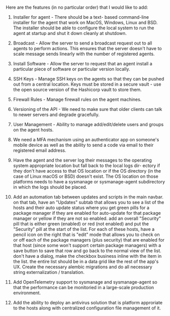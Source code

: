 Here are the features (in no particular order) that I would
like to add:

1.  Installer for agent - There should be a text-
    based command-line installer for the agent that
    work on MacOS, Windows, Linux and BSD.  The
    installer should be able to configure the
    local system to run the agent at startup and
    shut it down cleanly at shutdown.

2.  Broadcast - Allow the server to send a
    broadcast request out to all agents to
    perform actions.  This ensures that the
    server doesn't have to scale message
    sends linearly with the number of
    registered agents.

3.  Install Software - Allow the server to
    request that an agent install a particular
    piece of software or particular version
    locally.

4.  SSH Keys - Manage SSH keys on the agents
    so that they can be pushed out from a
    central location.  Keys must be stored
    in a secure vault - use the open source
    version of the Hashicorp vault to store
    them.

5.  Firewall Rules - Manage firewall rules
    on the agent machines.

6.  Versioning of the API - We need to make
    sure that older clients can talk to
    newer servers and degrade gracefully.

7.  User Management - Ability to manage
    add/edit/delete users and groups on
    the agent hosts.

8.  We need a MFA mechanism using an
    authenticator app on someone's
    mobile device as well as the ability
    to send a code via email to their
    registered email address.

9.  Have the agent and the server log
    their messages to the operating
    system appropriate location but
    fall back to the local logs dir-
    ectory if they don't have access
    to that OS location or if the
    OS directory (in the case of Linux
    macOS or BSD) doesn't exist.  The
    OS location on those platforms
    needs to have a sysmanage or
    sysmanage-agent subdirectory in
    which the logs should be placed.

10. Add an automation tab between
    updates and scripts in the main
    navbar.  on that tab, have an
    "Updates" subtab that allows you
    to see a list of the hosts and
    their auto update status where
    you get green pills for a package
    manager if they are enabled for
    auto-update for that package
    manager or yellow if they are not
    so enabled.  add an overall
    "Security" pill that is either
    green (enabled) or red (not
    enabled) and put the "Security"
    pill at the start of the list.
    For each of these hosts, have
    a pencil icon on the right that
    is "edit" mode that allows you
    to check on or off each of the
    package managers (plus security)
    that are enabled for that host
    (since some won't support certain
    package managers) with a save
    button to save that row and go
    back to the normal view of the
    list.  don't have a dialog, make
    the checkbox business inline with
    the item in the list.  the entire
    list should be in a data grid
    like the rest of the app's UX.
    Create the necessary alembic
    migrations and do all necessary
    string externalization /
    translation.

11. Add OpenTelemetry support to
    sysmanage and sysmanage-agent
    so that the performance can be
    monitoried in a large-scale
    production environment.

12. Add the ability to deploy an
    antivirus solution that is
    platform approriate to the
    hosts along with centralized
    configuration file management
    of it.
